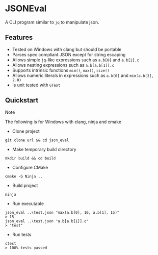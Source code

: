 # JSONEval

A CLI program similar to `jq` to manipulate json.

## Features
- Tested on Windows with clang but should be portable
- Parses spec compliant JSON except for string escaping
- Allows simple `jq`-like expressions such as `a.b[0]` and `a.b[2].c`
- Allows nesting expressions such as `a.b[a.b[1]].c`
- Supports intrinsic functions `min()`, `max()`, `size()`
- Allows numeric literals in expressions such as `a.b[0]` and `min(a.b[3], 2.0)`
- Is unit tested with `GTest`

## Quickstart

> [!NOTE]
> The following is for Windows with clang, ninja and cmake

- Clone project
```
git clone url && cd json_eval
```

- Make temporary build directory
```
mkdir build && cd build
```

- Configure CMake
```
cmake -G Ninja ..
```

- Build project
```
ninja
```
- Run executable
```
json_eval ..\test.json "max(a.b[0], 10, a.b[1], 15)"
> 15
json_eval ..\test.json "a.b[a.b[1]].c"
> "test"
```

- Run tests
```
ctest
> 100% tests passed
```
